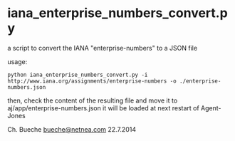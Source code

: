 iana_enterprise_numbers_convert.py
==================================

a script to convert the IANA "enterprise-numbers" to a JSON file

usage:

    python iana_enterprise_numbers_convert.py -i http://www.iana.org/assignments/enterprise-numbers -o ./enterprise-numbers.json

then, check the content of the resulting file and move it to aj/app/enterprise-numbers.json
it will be loaded at next restart of Agent-Jones

Ch. Bueche <bueche@netnea.com>
22.7.2014

